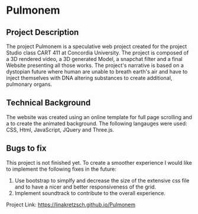 # Pulmonem

## Project Description
The project Pulmonem is a speculative web project created for the project Studio class CART 411 at Concordia University. The project is composed of a 3D rendered video, a 3D generated Model, a snapchat filter and a final Website presenting all those works. The project's narrative is based on a dystopian future where human are unable to breath earth's air and have to inject themselves with DNA altering substances to create additional, pulmonary organs. 

## Technical Background
The website was created using an online template for full page scrolling and a to create the animated background. The following langauges were used: CSS, Html, JavaScript, JQuery and Three.js.

## Bugs to fix
This project is not finished yet. To create a smoother experience I would like to implement the following fixes in the future: 
1. Use bootstrap to simplfy and decrease the size of the extensive css file and to have a nicer and better responsiveness of the grid.
2. Implement soundtrack to contribute to the overall experience. 

Project Link: https://linakretzsch.github.io/Pulmonem
